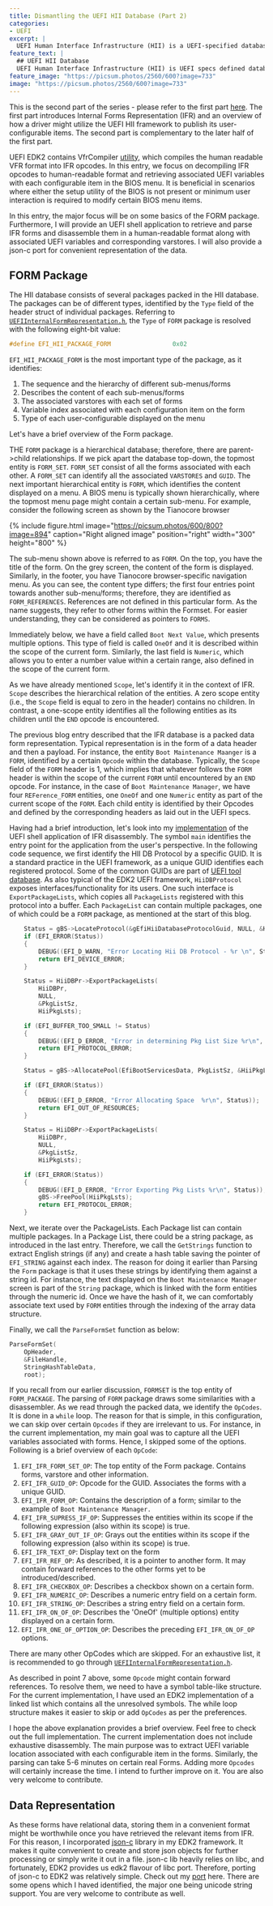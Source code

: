 ```yaml
---
title: Dismantling the UEFI HII Database (Part 2)
categories:
- UEFI
excerpt: |
  UEFI Human Interface Infrastructure (HII) is a UEFI-specified database that stores BIOS menu items. This series of blogs aims to explore the HII by recompiling it in the UEFI shell.
feature_text: |
  ## UEFI HII Database
  UEFI Human Interface Infrastructure (HII) is UEFI specs defined database that stores BIOS menu items.
feature_image: "https://picsum.photos/2560/600?image=733"
image: "https://picsum.photos/2560/600?image=733"
---
```


This is the second part of the series - please refer to the first part [here](https://nisarumar.github.io/uefi/2023/06/11/Hii_DB_Pt1/). The first part introduces Internal Forms Representation (IFR) and an overview of how a driver might utilize the UEFI HII framework to publish its user-configurable items. The second part is complementary to the later half of the first part.

UEFI EDK2 contains VfrCompiler [utility](https://github.com/tianocore/edk2/blob/master/BaseTools/UserManuals/VfrCompiler_Utility_Man_Page.rtf), which compiles the human readable VFR format into IFR opcodes. In this entry, we focus on decompiling IFR opcodes to human-readable format and retrieving associated UEFI variables with each configurable item in the BIOS menu. It is beneficial in scenarios where either the setup utility of the BIOS is not present or minimum user interaction is required to modify certain BIOS menu items.

In this entry, the major focus will be on some basics of the FORM package. Furthermore, I will provide an UEFI shell application to retrieve and parse IFR forms and disassemble them in a human-readable format along with associated UEFI variables and corresponding varstores. I will also provide a json-c port for convenient representation of the data.

## FORM Package

The HII database consists of several packages packed in the HII database. The packages can be of different types, identified by the `Type` field of the header struct of individual packages. Referring to [`UEFIInternalFormRepresentation.h`](https://github.com/tianocore/edk2/blob/master/BaseTools/Source/C/Include/Common/UefiInternalFormRepresentation.h#L83), the `Type` of `FORM` package is resolved with the following eight-bit value:
```C
#define EFI_HII_PACKAGE_FORM                 0x02
```

`EFI_HII_PACKAGE_FORM` is the most important type of the package, as it identifies:
1. The sequence and the hierarchy of different sub-menus/forms
2. Describes the content of each sub-menus/forms
3. The associated varstores with each set of forms
4. Variable index associated with each configuration item on the form
5. Type of each user-configurable displayed on the menu

Let's have a brief overview of the Form package.

THE `FORM` package is a hierarchical database; therefore, there are parent->child relationships. If we pick apart the database top-down, the topmost entity is `FORM_SET`. 
`FORM_SET` consist of all the forms associated with each other. A `FORM_SET` can identify all the associated `VARSTORES` and `GUID`. The next important hierarchical entity is `FORM`, which identifies the content displayed on a menu. A BIOS menu is typically shown hierarchically, where the topmost menu page might contain a certain sub-menu. For example, consider the following screen as shown by the Tianocore browser

{% include figure.html image="https://picsum.photos/600/800?image=894" caption="Right aligned image" position="right" width="300" height="800" %}

The sub-menu shown above is referred to as `FORM`. On the top, you have the title of the form. On the grey screen, the content of the form is displayed. Similarly, in the footer, you have Tianocore browser-specific navigation menu. As you can see, the content type differs; the first four entries point towards another sub-menu/forms; therefore, they are identified as `FORM_REFERENCES`. References are not defined in this particular form. As the name suggests, they refer to other forms within the Formset. For easier understanding, they can be considered as pointers to `FORMS`.

Immediately below, we have a field called `Boot Next Value`, which presents multiple options. This type of field is called `OneOf` and it is described within the scope of the current form. Similarly, the last field is `Numeric`, which allows you to enter a number value within a certain range, also defined in the scope of the current form.

As we have already mentioned `Scope`, let's identify it in the context of IFR. `Scope` describes the hierarchical relation of the entities. A zero scope entity (i.e., the `Scope` field is equal to zero in the header) contains no children. In contrast, a one-scope entity identifies all the following entities as its children until the `END` opcode is encountered.

The previous blog entry described that the IFR database is a packed data form representation. Typical representation is in the form of a data header and then a payload. For instance, the entity `Boot Maintenance Maanger` is a `FORM`, identified by a certain `Opcode` within the database. Typically, the `Scope` field of the `FORM` header is 1, which implies that whatever follows the `FORM` header is within the scope of the current `FORM` until encountered by an `END` opcode. For instance, in the case of `Boot Maintenance Manager`, we have four `REFerence_FORM` entities, one `OneOf` and one `Numeric` entity as part of the current scope of the `FORM`. Each child entity is identified by their Opcodes and defined by the corresponding headers as laid out in the UEFI specs.

Having had a brief introduction, let's look into my [implementation](https://github.com/nisarumar/uefi-ifr-disass-app/blob/main/IFRDissApp/IFRDissApp.c) of the UEFI shell application of IFR disassembly. The symbol `main` identifies the entry point for the application from the user's perspective. In the following code sequence, we first identify the HII DB Protocol by a specific GUID. It is a standard practice in the UEFI framework, as a unique GUID identifies each registered protocol. Some of the common GUIDs are part of [UEFI tool](https://github.com/LongSoft/UEFITool) [database](https://github.com/LongSoft/UEFITool/blob/new_engine/common/guids.csv). As also typical of the EDK2 UEFI framework, `HiiDBProtocol` exposes interfaces/functionality for its users. One such interface is `ExportPackageLists`, which copies all `PackageLists` registered with this protocol into a buffer. Each `PackageList` can contain multiple packages, one of which could be a `FORM` package, as mentioned at the start of this blog.

```C
    Status = gBS->LocateProtocol(&gEfiHiiDatabaseProtocolGuid, NULL, &HiiDBPr);
    if (EFI_ERROR(Status))
    {
        DEBUG((EFI_D_WARN, "Error Locating Hii DB Protocol - %r \n", Status));
        return EFI_DEVICE_ERROR;
    }

    Status = HiiDBPr->ExportPackageLists(
        HiiDBPr,
        NULL,
        &PkgListSz,
        HiiPkgLsts);

    if (EFI_BUFFER_TOO_SMALL != Status)
    {
        DEBUG((EFI_D_ERROR, "Error in determining Pkg List Size %r\n", Status));
        return EFI_PROTOCOL_ERROR;
    }

    Status = gBS->AllocatePool(EfiBootServicesData, PkgListSz, &HiiPkgLsts);

    if (EFI_ERROR(Status))
    {
        DEBUG((EFI_D_ERROR, "Error Allocating Space  %r\n", Status));
        return EFI_OUT_OF_RESOURCES;
    }

    Status = HiiDBPr->ExportPackageLists(
        HiiDBPr,
        NULL,
        &PkgListSz,
        HiiPkgLsts);

    if (EFI_ERROR(Status))
    {
        DEBUG((EFI_D_ERROR, "Error Exporting Pkg Lists %r\n", Status));
        gBS->FreePool(HiiPkgLsts);
        return EFI_PROTOCOL_ERROR;
    }
```

Next, we iterate over the PackageLists. Each Package list can contain multiple packages. In a Package List, there could be a string package, as introduced in the last entry. Therefore, we call the `GetStrings` function to extract English strings (if any) and create a hash table saving the pointer of `EFI_STRING` against each index. The reason for doing it earlier than Parsing the `Form` package is that it uses these strings by identifying them against a string id. For instance, the text displayed on the `Boot Maintenance Manager` screen is part of the `String` package, which is linked with the form entities through the numeric id. Once we have the hash of it, we can comfortably associate text used by `FORM` entities through the indexing of the array data structure.

Finally, we call the `ParseFormSet` function as below:
```C
ParseFormSet(
    OpHeader,
    &FileHandle,
    StringHashTableData,
    root);
```

If you recall from our earlier discussion, `FORMSET` is the top entity of `FORM_PACKAGE`. The parsing of `FORM` package draws some similarities with a disassembler. As we read through the packed data, we identify the `OpCodes`. It is done in a `while` loop. The reason for that is simple, in this configuration, we can skip over certain `Opcodes` if they are irrelevant to us. For instance, in the current implementation, my main goal was to capture all the UEFI variables associated with forms. Hence, I skipped some of the options. Following is a brief overview of each `OpCode`:

1. `EFI_IFR_FORM_SET_OP`: The top entity of the Form package. Contains forms, varstore and other information.
2. `EFI_IFR_GUID_OP`: Opcode for the GUID. Associates the forms with a unique GUID.
3. `EFI_IFR_FORM_OP`: Contains the description of a form; similar to the example of `Boot Maintenance Manager.`
4. `EFI_IFR_SUPRESS_IF_OP`: Suppresses the entities within its scope if the following expression (also within its scope) is true.
5. `EFI_IFR_GRAY_OUT_IF_OP`: Grays out the entities within its scope if the following expression (also within its scope) is true.
6. `EFI_IFR_TEXT_OP`: Display text on the form
7. `EFI_IFR_REF_OP`: As described, it is a pointer to another form. It may contain forward references to the other forms yet to be introduced/described.
8. `EFI_IFR_CHECKBOX_OP`: Describes a checkbox shown on a certain form.
9. `EFI_IFR_NUMERIC_OP`: Describes a numeric entry field on a certain form.
10. `EFI_IFR_STRING_OP`: Describes a string entry field on a certain form.
11. `EFI_IFR_ON_OF_OP`: Describes the 'OneOf' (multiple options) entity displayed on a certain form.
12. `EFI_IFR_ONE_OF_OPTION_OP`: Describes the preceding `EFI_IFR_ON_OF_OP` options.

There are many other OpCodes which are skipped. For an exhaustive list, it is recommended to go through [`UEFIInternalFormRepresentation.h`](https://github.com/tianocore/edk2/blob/master/BaseTools/Source/C/Include/Common/UefiInternalFormRepresentation.h#L83).

As described in point 7 above, some `Opcode` might contain forward references. To resolve them, we need to have a symbol table-like structure. For the current implementation, I have used an EDK2 implementation of a linked list which contains all the unresolved symbols. The while loop structure makes it easier to skip or add `OpCodes` as per the preferences.

I hope the above explanation provides a brief overview. Feel free to check out the full implementation. The current implementation does not include exhaustive disassembly. The main purpose was to extract UEFI variable location associated with each configurable item in the forms. Similarly, the parsing can take 5-6 minutes on certain real Forms. Adding more `Opcodes` will certainly increase the time. I intend to further improve on it. You are also very welcome to contribute.

## Data Representation
As these forms have relational data, storing them in a convenient format might be worthwhile once you have retrieved the relevant items from IFR. For this reason, I incorporated [json-c](https://github.com/json-c/json-c) library in my EDK2 framework. It makes it quite convenient to create and store json objects for further processing or simply write it out in a file. json-c lib heavily relies on libc, and fortunately, EDK2 provides us edk2 flavour of libc port. Therefore, porting of json-c to EDK2 was relatively simple. Check out my [port](https://github.com/nisarumar/jsonc-edk2-port) here. There are some opens which I haved identified, the major one being unicode string support. You are very welcome to contribute as well.
